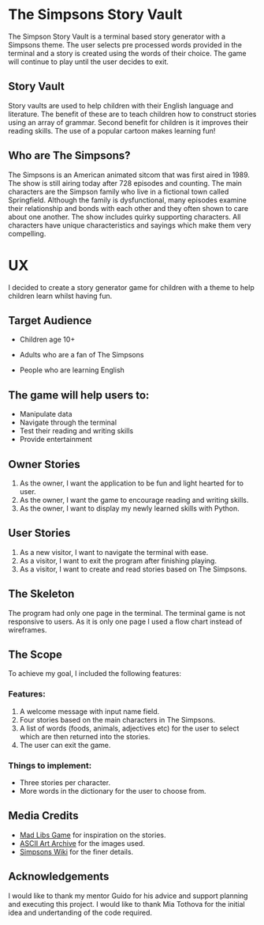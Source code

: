 # The Simpsons Story Vault


The Simpson Story Vault is a terminal based story generator with a Simpsons theme. The user selects pre processed words provided in the terminal and a story is created using the words of their choice. The game will continue to play until the user decides to exit.

## Story Vault
Story vaults are used to help children with their English language and literature. The benefit of these are to teach children how to construct stories using an array of grammar. Second benefit for children is it improves their reading skills. The use of a popular cartoon makes learning fun!

## Who are The Simpsons?
The Simpsons is an American animated sitcom that was first aired in 1989. The show is still airing today after 728 episodes and counting. The main characters are the Simpson family who live in a fictional town called Springfield. Although the family is dysfunctional, many episodes examine their relationship and bonds with each other and they often shown to care about one another. The show includes quirky supporting characters. All characters have unique characteristics and sayings which make them very compelling. 

# UX
I decided to create a story generator game for children with a theme to help children learn whilst having fun.

## Target Audience 
* Children age 10+
* Adults who are a fan of The Simpsons 

* People who are learning English 

## The game will help users to:
* Manipulate data
* Navigate through the terminal 
* Test their reading and writing skills 
* Provide entertainment

## Owner Stories
1. As the owner, I want the application to be fun and light hearted for to user.
2. As the owner, I want the game to encourage reading and writing skills.
3. As the owner, I want to display my newly learned skills with Python.

## User Stories
1. As a new visitor, I want to navigate the terminal with ease.
2. As a visitor, I want to exit the program after finishing playing. 
3. As a visitor, I want to create and read stories based on The Simpsons. 

## The Skeleton
The program had only one page in the terminal. The terminal game is not responsive to users. As it is only one page I used a flow chart instead of wireframes. 

## The Scope
To achieve my goal, I included the following features:

### Features:
1. A welcome message with input name field. 
2. Four stories based on the main characters in The Simpsons.
3. A list of words (foods, animals, adjectives etc) for the user to select which are then returned into the stories.
4. The user can exit the game.

### Things to implement: 
* Three stories per character.
* More words in the dictionary for the user to choose from.

## Media Credits
* [Mad Libs Game](https://www.glowwordbooks.com/blog/category/kids-online-mad-libs/) for inspiration on the stories. 
* [ASCII Art Archive](https://www.asciiart.eu/cartoons/simpsons) for the images used.
* [Simpsons Wiki](https://simpsons.fandom.com/wiki/Simpsons_Wiki) for the finer details. 

## Acknowledgements
I would like to thank my mentor Guido for his advice and support planning and executing this project. I would like to thank Mia Tothova for the initial idea and undertanding of the code required. 